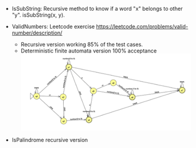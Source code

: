- IsSubString: Recursive method to know if a word "x" belongs to other "y". isSubString(x, y).

- ValidNumbers: Leetcode exercise https://leetcode.com/problems/valid-number/description/ 
  - Recursive version working 85% of the test cases.
  - Deterministic finite automata version 100% acceptance
  ![Screenshot](validnumbersDFA.PNG)

- IsPalindrome recursive version 
